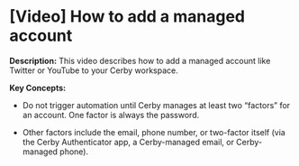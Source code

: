 # [Video] How to add a managed account

**Description:** This video describes how to add a managed account like Twitter or YouTube to your Cerby workspace.

**Key Concepts:**

  * Do not trigger automation until Cerby manages at least two “factors” for an account. One factor is always the password.

  * Other factors include the email, phone number, or two-factor itself (via the Cerby Authenticator app, a Cerby-managed email, or Cerby-managed phone).

